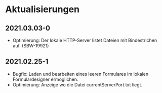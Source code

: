 # Aktualisierungen

## 2021.03.03-0

- Optimierung: Der lokale HTTP-Server listet Dateien mit Bindestrichen auf. (SBW-19921)

## 2021.02.25-1

- Bugfix: Laden und bearbeiten eines leeren Formulares im lokalen Formulardesigner ermöglichen.
- Optimierung: Anzeige wo die Datei currentServerPort.txt liegt.
